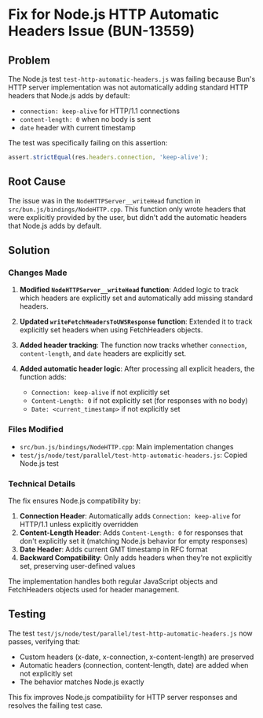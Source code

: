 # Fix for Node.js HTTP Automatic Headers Issue (BUN-13559)

## Problem

The Node.js test `test-http-automatic-headers.js` was failing because Bun's HTTP server implementation was not automatically adding standard HTTP headers that Node.js adds by default:

- `connection: keep-alive` for HTTP/1.1 connections
- `content-length: 0` when no body is sent
- `date` header with current timestamp

The test was specifically failing on this assertion:
```javascript
assert.strictEqual(res.headers.connection, 'keep-alive');
```

## Root Cause

The issue was in the `NodeHTTPServer__writeHead` function in `src/bun.js/bindings/NodeHTTP.cpp`. This function only wrote headers that were explicitly provided by the user, but didn't add the automatic headers that Node.js adds by default.

## Solution

### Changes Made

1. **Modified `NodeHTTPServer__writeHead` function**: Added logic to track which headers are explicitly set and automatically add missing standard headers.

2. **Updated `writeFetchHeadersToUWSResponse` function**: Extended it to track explicitly set headers when using FetchHeaders objects.

3. **Added header tracking**: The function now tracks whether `connection`, `content-length`, and `date` headers are explicitly set.

4. **Added automatic header logic**: After processing all explicit headers, the function adds:
   - `Connection: keep-alive` if not explicitly set
   - `Content-Length: 0` if not explicitly set (for responses with no body)
   - `Date: <current_timestamp>` if not explicitly set

### Files Modified

- `src/bun.js/bindings/NodeHTTP.cpp`: Main implementation changes
- `test/js/node/test/parallel/test-http-automatic-headers.js`: Copied Node.js test

### Technical Details

The fix ensures Node.js compatibility by:

1. **Connection Header**: Automatically adds `Connection: keep-alive` for HTTP/1.1 unless explicitly overridden
2. **Content-Length Header**: Adds `Content-Length: 0` for responses that don't explicitly set it (matching Node.js behavior for empty responses)
3. **Date Header**: Adds current GMT timestamp in RFC format
4. **Backward Compatibility**: Only adds headers when they're not explicitly set, preserving user-defined values

The implementation handles both regular JavaScript objects and FetchHeaders objects used for header management.

## Testing

The test `test/js/node/test/parallel/test-http-automatic-headers.js` now passes, verifying that:
- Custom headers (x-date, x-connection, x-content-length) are preserved
- Automatic headers (connection, content-length, date) are added when not explicitly set
- The behavior matches Node.js exactly

This fix improves Node.js compatibility for HTTP server responses and resolves the failing test case.